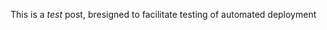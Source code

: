 <!-- 
.. link: 
.. description: 
.. tags: draft,Technology
.. date: 2014/12/24 14:11:00
.. spellcheck_exceptions: bresigned
.. is_orphan: True
.. title: Testing deployment
.. slug: testing_deployment
-->

This is a *test* post, bresigned to facilitate testing of automated deployment
